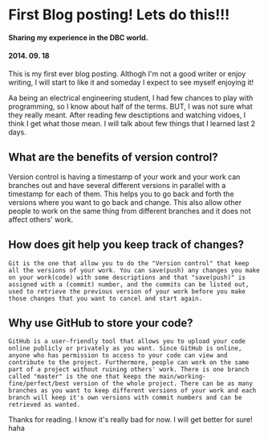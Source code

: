 <!-- This template is in markdown, not html, so
  it will not render beautifully when you copy and
  paste it into your github.io site, but it will at
  least be published. Next week you'll be creating a
  blog template using HTML and CSS and you'll be able
  to copy and paste the blog posts from week 1 in there
  to make them pretty next week.

  For now, please replace the title, subtitle (if desired),
  and date with the text you would like. Markdown is pretty
  simple, so you can just feel free to type. =) -->


# First Blog posting! Lets do this!!!
#### Sharing my experience in the DBC world.
#### 2014. 09. 18

This is my first ever blog posting. Althogh I'm not a good writer or enjoy writing, I will start to like it and someday I expect to see myself enjoying it!

Aa being an electrical engineering student, I had few chances to play with programming, so I know about half of the terms. BUT, I was not sure what they really meant. After reading few desctiptions and watching vidoes, I think I get what those mean. I will talk about few things that I learned last 2 days.


## What are the benefits of version control?
  Version control is having a timestamp of your work and your work can branches out and have several different versions in parallel with a timestamp for each of them. This helps you to go back and forth the versions where you want to go back and change. This also allow other people to work on the same thing from different branches and it does not affect others' work.

## How does git help you keep track of changes?
    Git is the one that allow you to do the "Version control" that keep all the versions of your work. You can save(push) any changes you make on your work(code) with some descriptions and that "save(push)" is assigned with a (commit) number, and the commits can be listed out, used to retrieve the previous version of your work before you make those changes that you want to cancel and start again.

## Why use GitHub to store your code?
    GitHub is a user-friendly tool that allows you to upload your code online publicly or privately as you want. Since GitHub is online, anyone who has permission to access to your code can view and contribute to the project. Furthermore, people can work on the same part of a project without ruining others' work. There is one branch called "master" is the one that keeps the main/working-fine/perfect/best version of the whole project. There can be as many branches as you want to keep different versions of your work and each branch will keep it's own versions with commit numbers and can be retrieved as wanted.


Thanks for reading. I know it's really bad for now. I will get better for sure! haha